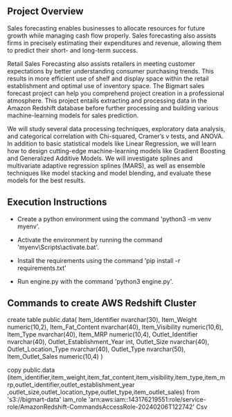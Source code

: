 ## **Project Overview**



Sales forecasting enables businesses to allocate resources for future growth while managing cash flow properly. Sales forecasting also assists firms in precisely estimating their expenditures and revenue, allowing them to predict their short- and long-term success. 

Retail Sales Forecasting also assists retailers in meeting customer expectations by better understanding consumer purchasing trends. This results in more efficient use of shelf and display space within the retail establishment and optimal use of inventory space.
The Bigmart sales forecast project can help you comprehend project creation in a professional atmosphere. This project entails extracting and processing data in the Amazon Redshift database before further processing and building various machine-learning models for sales prediction. 


We will study several data processing techniques, exploratory data analysis, and categorical correlation with Chi-squared, Cramer’s v tests, and ANOVA. In addition to basic statistical models like Linear Regression, we will learn how to design cutting-edge machine-learning models like Gradient Boosting and Generalized Additive Models. We will investigate splines and multivariate adaptive regression splines (MARS), as well as ensemble techniques like model stacking and model blending, and evaluate these models for the best results.



## **Execution Instructions**

* Create a python environment using the command 'python3 -m venv myenv'.

* Activate the environment by running the command 'myenv\Scripts\activate.bat'.

* Install the requirements using the command 'pip install -r requirements.txt'

* Run engine.py with the command 'python3 engine.py'.



## **Commands to create AWS Redshift Cluster**


create table public.data(
Item_Identifier nvarchar(30),
Item_Weight numeric(10,2),
Item_Fat_Content nvarchar(40),
Item_Visibility numeric(10,6),
Item_Type nvarchar(40),
Item_MRP numeric(10,4),
Outlet_Identifier nvarchar(40),
Outlet_Establishment_Year int,
Outlet_Size nvarchar(40),
Outlet_Location_Type nvarchar(40),
Outlet_Type nvarchar(50),
Item_Outlet_Sales numeric(10,4)
)

copy public.data
(item_identifier,item_weight,item_fat_content,item_visibility,item_type,item_mrp,outlet_identifier,outlet_establishment_year
,outlet_size,outlet_location_type,outlet_type,item_outlet_sales)
from 's3://bigmart-data'
iam_role 'arn:aws:iam::143176219551:role/service-role/AmazonRedshift-CommandsAccessRole-20240206T122742'
Csv